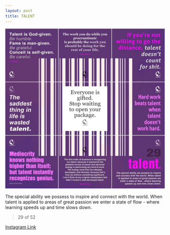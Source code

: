 ```yaml
---
layout: post
title: TALENT
---
```


![29 TALENT](/images/dc29.jpg)

The special ability we possess to inspire and connect with the world. When talent is applied to areas of great passion we enter a state of flow - where learning speeds up and time slows down.

> 29 of 52

[Instagram Link](https://www.instagram.com/p/qdHz7JxMuS/)
